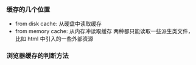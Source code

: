 ### 缓存的几个位置
- from disk cache: 从硬盘中读取缓存
- from memory cache: 从内存冲读取缓存
两种都只能读取一些派生类文件，比如 html 中引入的一些外部资源
### 浏览器缓存的判断方法
